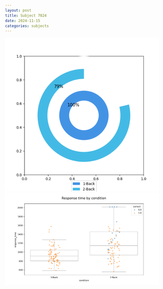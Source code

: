 ```yaml
---
layout: post
title: Subject 7024
date: 2024-11-15
categories: subjects
---
```


![](data/7024/run-10/7024_accuracy_by_condition.png)
![](data/7024/run-10/7024_response_time_by_condition.png)
